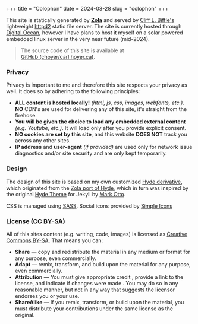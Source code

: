 +++
title = "Colophon"
date = 2024-03-28
slug = "colophon"
+++

This site is statically generated by **[Zola](https://www.getzola.org/)** and served by [Cliff L. Biffle's](https://cliffle.com) lightweight [httpd2](https://github.com/cbiffle/httpd2/) static file server. The site is currently hosted through [Digital Ocean](https://m.do.co/c/3403fb75e2a0), however I have plans to host it myself on a solar powered embedded linux server in the very near future (mid-2024).

> The source code of this site is available at  
> [GitHub (choyer/carl.hoyer.ca)](https://github.com/choyer/carl.hoyer.ca).

### Privacy
Privacy is important to me and therefore this site respects your privacy as well. It does so by adhering to the following principles:

* **ALL content is hosted locally!** *(html, js, css, images, webfonts, etc.)*. **NO** CDN's are used for delivering any of this site, it's straight from the firehose. 
* **You will be given the choice to load any embedded external content** *(e.g. Youtube, etc.)*. It will load only after you provide explicit consent.
* **NO cookies are set by this site**, and this website **DOES NOT** track you across any other sites.
* **IP address** and **user-agent** *(if provided)* are used only for network issue diagnostics and/or site security and are only kept temporarily.

### Design
The design of this site is based on my own customized [Hyde derivative](https://github.com/choyer/hyde), which originated from the [Zola port of Hyde](https://github.com/getzola/hyde), which in turn was inspired by the original [Hyde Theme](https://github.com/poole/hyde) for Jekyll by [Mark Otto](https://markdotto.com/).

CSS is managed using [SASS](https://sass-lang.com/). Social icons provided by [Simple Icons](https://simpleicons.org/)

### License ([CC BY-SA](https://creativecommons.org/licenses/by-sa/4.0/))

All of this sites content (e.g. writing, code, images) is licensed as [Creative Commons BY-SA](https://creativecommons.org/licenses/by-sa/4.0/). That means you can:

* **Share** — copy and redistribute the material in any medium or format for any purpose, even commercially.
* **Adapt** — remix, transform, and build upon the material for any purpose, even commercially.
* **Attribution** — You must give appropriate credit , provide a link to the license, and indicate if changes were made . You may do so in any reasonable manner, but not in any way that suggests the licensor endorses you or your use.
* **ShareAlike** — If you remix, transform, or build upon the material, you must distribute your contributions under the same license as the original.